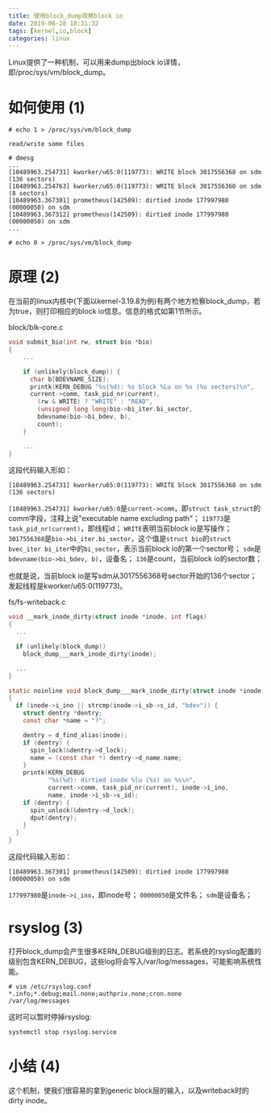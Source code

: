 ```yaml
---
title: 使用block_dump观察block io 
date: 2019-06-28 18:31:32
tags: [kernel,io,block]
categories: linux 
---
```


Linux提供了一种机制，可以用来dump出block io详情，即/proc/sys/vm/block_dump。

<!-- more -->

# 如何使用 (1)

```shell
# echo 1 > /proc/sys/vm/block_dump

read/write some files

# dmesg
...
[10489963.254731] kworker/u65:0(119773): WRITE block 3017556368 on sdm (136 sectors)
[10489963.254763] kworker/u65:0(119773): WRITE block 3017556360 on sdm (8 sectors)
[10489963.367301] prometheus(142509): dirtied inode 177997980 (00000050) on sdm
[10489963.367312] prometheus(142509): dirtied inode 177997980 (00000050) on sdm
...

# echo 0 > /proc/sys/vm/block_dump
```

# 原理 (2)

在当前的linux内核中(下面以kernel-3.19.8为例)有两个地方检察block_dump，若为true，则打印相应的block io信息。信息的格式如第1节所示。

block/blk-core.c

```c
void submit_bio(int rw, struct bio *bio)
{
    ...

    if (unlikely(block_dump)) {
      char b[BDEVNAME_SIZE];
      printk(KERN_DEBUG "%s(%d): %s block %Lu on %s (%u sectors)\n",
      current->comm, task_pid_nr(current),
        (rw & WRITE) ? "WRITE" : "READ",
        (unsigned long long)bio->bi_iter.bi_sector,
        bdevname(bio->bi_bdev, b),
        count);
    }

    ...
}
```

这段代码输入形如：

```
[10489963.254731] kworker/u65:0(119773): WRITE block 3017556368 on sdm (136 sectors)
```

`[10489963.254731] kworker/u65:0`是`current->comm`，即`struct task_struct`的comm字段，注释上说"executable name excluding path"；
`119773`是`task_pid_nr(current)`，即线程id；
`WRITE`表明当前block io是写操作；
`3017556368`是`bio->bi_iter.bi_sector`，这个值是`struct bio`的`struct bvec_iter bi_iter`中的`bi_sector`，表示当前block io的第一个sector号；
`sdm`是`bdevname(bio->bi_bdev, b)`，设备名；
`136`是count，当前block io的sector数；

也就是说，当前block io是写sdm从3017556368号sector开始的136个sector；发起线程是kworker/u65:0(119773)。



fs/fs-writeback.c

```c
void __mark_inode_dirty(struct inode *inode, int flags)
{
  ...

  if (unlikely(block_dump))
    block_dump___mark_inode_dirty(inode);

  ...
}

static noinline void block_dump___mark_inode_dirty(struct inode *inode)
{
  if (inode->i_ino || strcmp(inode->i_sb->s_id, "bdev")) {
    struct dentry *dentry;
    const char *name = "?";

    dentry = d_find_alias(inode);
    if (dentry) {
      spin_lock(&dentry->d_lock);
      name = (const char *) dentry->d_name.name;
    }
    printk(KERN_DEBUG
           "%s(%d): dirtied inode %lu (%s) on %s\n",
           current->comm, task_pid_nr(current), inode->i_ino,
           name, inode->i_sb->s_id);
    if (dentry) {
      spin_unlock(&dentry->d_lock);
      dput(dentry);
    }
  }
}
```

这段代码输入形如：

```
[10489963.367301] prometheus(142509): dirtied inode 177997980 (00000050) on sdm
```

`177997980`是`inode->i_ino`，即inode号；
`00000050`是文件名；
`sdm`是设备名；

# rsyslog (3)

打开block_dump会产生很多KERN_DEBUG级别的日志。若系统的rsyslog配置的级别包含KERN_DEBUG，这些log将会写入/var/log/messages，可能影响系统性能。
```shell
# vim /etc/rsyslog.conf
*.info;*.debug;mail.none;authpriv.none;cron.none                /var/log/messages
```

这时可以暂时停掉rsyslog:
```
systemctl stop rsyslog.service
```

# 小结 (4)

这个机制，使我们很容易的拿到generic block层的输入，以及writeback时的dirty inode。

